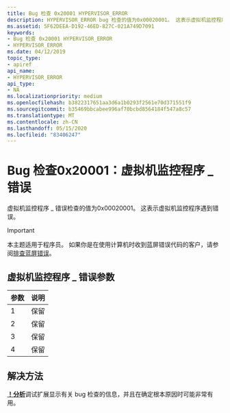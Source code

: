 ```yaml
---
title: Bug 检查 0x20001 HYPERVISOR_ERROR
description: HYPERVISOR_ERROR bug 检查的值为0x00020001。 这表示虚拟机监控程序遇到错误。
ms.assetid: 5F62DEEA-D192-46ED-827C-021A749D7091
keywords:
- Bug 检查 0x20001 HYPERVISOR_ERROR
- HYPERVISOR_ERROR
ms.date: 04/12/2019
topic_type:
- apiref
api_name:
- HYPERVISOR_ERROR
api_type:
- NA
ms.localizationpriority: medium
ms.openlocfilehash: b3822317651aa3d6a1b0293f2561e70d371551f9
ms.sourcegitcommit: b35469bbcabee996af70bcbd8564184f547a8c57
ms.translationtype: MT
ms.contentlocale: zh-CN
ms.lasthandoff: 05/15/2020
ms.locfileid: "83406247"
---
```

# <a name="bug-check-0x20001-hypervisor_error"></a>Bug 检查0x20001：虚拟机监控程序 \_ 错误


虚拟机监控程序 \_ 错误检查的值为0x00020001。 这表示虚拟机监控程序遇到错误。

> [!IMPORTANT]
> 本主题适用于程序员。 如果你是在使用计算机时收到蓝屏错误代码的客户，请参阅[排查蓝屏错误](https://www.windows.com/stopcode)。

## <a name="hypervisor_error-parameters"></a>虚拟机监控程序 \_ 错误参数


| 参数 | 说明 |
|-----------|-------------|
| 1         | 保留    |
| 2         | 保留    |
| 3         | 保留    |
| 4         | 保留    |

## <a name="resolution"></a>解决方法 

[**！分析**](https://docs.microsoft.com/windows-hardware/drivers/debugger/-analyze)调试扩展显示有关 bug 检查的信息，并且在确定根本原因时可能非常有用。
